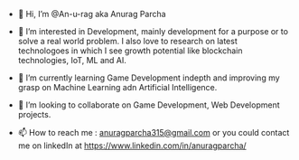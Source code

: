 - 👋 Hi, I’m @An-u-rag aka Anurag Parcha

- 👀 I’m interested in Development, mainly development for a purpose or to solve a real world problem. I also love to research on latest technologoes in which I see growth potential like
      blockchain technologies, IoT, ML and AI.
      
- 🌱 I’m currently learning Game Development indepth and improving my grasp on Machine Learning adn Artificial Intelligence.

- 💞️ I’m looking to collaborate on Game Development, Web Development projects.

- 📫 How to reach me : anuragparcha315@gmail.com or you could contact me on linkedIn at https://www.linkedin.com/in/anuragparcha/


<!---
An-u-rag/An-u-rag is a ✨ special ✨ repository because its `README.md` (this file) appears on your GitHub profile.
You can click the Preview link to take a look at your changes.
--->

